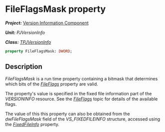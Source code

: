 # FileFlagsMask property

***Project:*** [Version Information Component](../API.md)

***Unit:*** _PJVersionInfo_

***Class:*** [_TPJVersionInfo_](./TPJVersionInfo.md)

```pascal
property FileFlagsMask: DWORD;
```

## Description

_FileFlagsMask_ is a run time property containing a bitmask that determines which bits of the [_FileFlags_](./TPJVersionInfo-FileFlags.md) property are valid.

The property's value is specified in the fixed file information part of the _VERSIONINFO_ resource. See the [_FileFlags_](./TPJVersionInfo-FileFlags.md) topic for details of the available flags.

The value of this this property can also be obtained from the _dwFileFlagsMask_ field of the _VS_FIXEDFILEINFO_ structure, accessed using the [_FixedFileInfo_](./TPJVersionInfo-FixedFileInfo.md) property.
